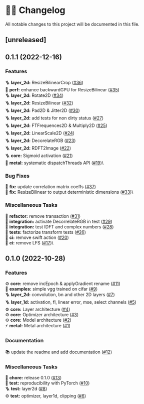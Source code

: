 # 👨‍💻 Changelog

All notable changes to this project will be documented in this file.

## [unreleased]

## 0.1.1 (2022-12-16)

### Features

🪜 **layer_2d:** ResizeBilinearCrop ([#36](https://github.com/owkin/MAKit/pull/36))\
🚀 **perf:** enhance backwardGPU for ResizeBilinear ([#35](https://github.com/owkin/MAKit/pull/35))\
🪜 **layer_2d:** Rotate2D ([#34](https://github.com/owkin/MAKit/pull/34))\
🪜 **layer_2d:** ResizeBilinear ([#32](https://github.com/owkin/MAKit/pull/32))\
🪜 **layer_2d:** Pad2D & Jitter2D ([#30](https://github.com/owkin/MAKit/pull/30))\
🪜 **layer_2d:** add tests for non dirty status ([#27](https://github.com/owkin/MAKit/pull/27))\
🪜 **layer_2d:** FTFrequences2D & Multiply2D ([#25](https://github.com/owkin/MAKit/pull/25))\
🪜 **layer_2d:** LinearScale2D ([#24](https://github.com/owkin/MAKit/pull/24))\
🪜 **layer_2d:** DecorelateRGB ([#23](https://github.com/owkin/MAKit/pull/23))\
🪜 **layer_2d:** RDFT2Image ([#22](https://github.com/owkin/MAKit/pull/22))\
🪜 **core:** Sigmoid activation ([#21](https://github.com/owkin/MAKit/pull/21))\
🚀 **metal:** systematic dispatchThreads API ([#19](https://github.com/owkin/MAKit/pull/19))\

### Bug Fixes 

🐛 **fix:** update correlation matrix coeffs ([#37](https://github.com/owkin/MAKit/pull/37))\
🐛 **fix:** ResizeBilinear to output deterministic dimensions ([#33](https://github.com/owkin/MAKit/pull/33))\

### Miscellaneous Tasks

🔨 **refactor:** remove transaction ([#31](https://github.com/owkin/MAKit/pull/31))\
🚨 **integration:** activate DecorrelateRGB in test ([#29](https://github.com/owkin/MAKit/pull/29))\
🚨 **integration:** test IDFT and complex numbers ([#28](https://github.com/owkin/MAKit/pull/28))\
🔨 **tests:** factorize transform tests ([#26](https://github.com/owkin/MAKit/pull/26))\
👷 **ci:** remove swift action ([#20](https://github.com/owkin/MAKit/pull/20))\
👷 **ci:** remove LFS ([#17](https://github.com/owkin/MAKit/pull/17))\

## 0.1.0 (2022-10-28)

### Features

⚙️ **core:** remove incEpoch & applyGradient rename ([#11](https://github.com/owkin/MAKit/pull/11))\
🚀 **examples:** simple vgg trained on cifar ([#9](https://github.com/owkin/MAKit/pull/9))\
🪜 **layer_2d:** convolution, bn and other 2D layers ([#7](https://github.com/owkin/MAKit/pull/7))\
🪜 **layer_1d:** activation, fl, linear error, mse, select channels ([#5](https://github.com/owkin/MAKit/pull/5))\
⚙️ **core:** Layer architecture ([#4](https://github.com/owkin/MAKit/pull/4))\
⚙️ **core:** Optimizer architecture ([#3](https://github.com/owkin/MAKit/pull/3))\
⚙️ **core:** Model architecture ([#2](https://github.com/owkin/MAKit/pull/2))\
⚡️ **metal:** Metal architecture ([#1](https://github.com/owkin/MAKit/pull/1))

### Documentation

📚 update the readme and add documentation ([#12](https://github.com/owkin/MAKit/pull/12))

### Miscellaneous Tasks

🔧 **chore:** release 0.1.0 ([#13](https://github.com/owkin/MAKit/pull/13))\
🚀 **test:** reproducibility with PyTorch ([#10](https://github.com/owkin/MAKit/pull/10))\
🪜 **test:** layer2d ([#8](https://github.com/owkin/MAKit/pull/8))\
⚙️ **test:** optimizer, layer1d, clipping ([#6](https://github.com/owkin/MAKit/pull/6))
